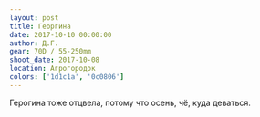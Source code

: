 ```yaml
---
layout: post
title: Георгина
date: 2017-10-10 00:00:00
author: Д.Г.
gear: 70D / 55-250mm
shoot_date: 2017-10-08
location: Агрогородок
colors: ['1d1c1a', '0c0806']
---
```

Герогина тоже отцвела, потому что осень, чё, куда деваться.
